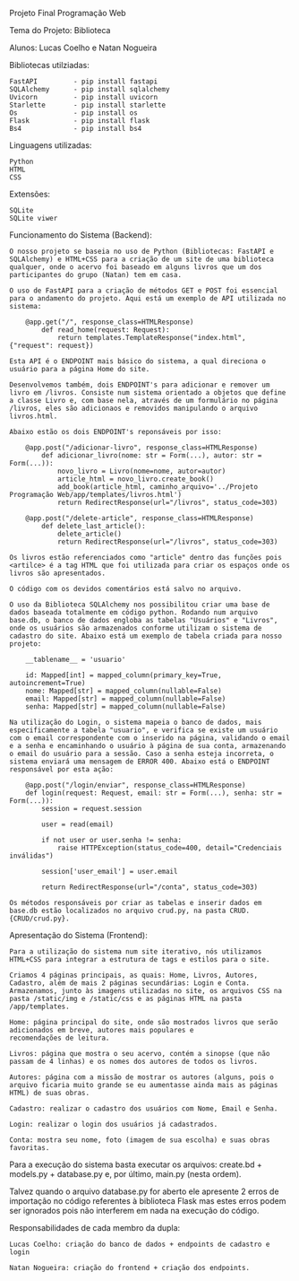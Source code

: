 Projeto Final Programação Web

Tema do Projeto: Biblioteca

Alunos: Lucas Coelho e Natan Nogueira

Bibliotecas utilziadas:

    FastAPI         - pip install fastapi
    SQLAlchemy      - pip install sqlalchemy
    Uvicorn         - pip install uvicorn
    Starlette       - pip install starlette
    Os              - pip install os
    Flask           - pip install flask
    Bs4             - pip install bs4

Linguagens utilizadas:

    Python
    HTML
    CSS

Extensões:

    SQLite
    SQLite viwer

Funcionamento do Sistema (Backend):

    O nosso projeto se baseia no uso de Python (Bibliotecas: FastAPI e SQLAlchemy) e HTML+CSS para a criação de um site de uma biblioteca qualquer, onde o acervo foi baseado em alguns livros que um dos participantes do grupo (Natan) tem em casa.

    O uso de FastAPI para a criação de métodos GET e POST foi essencial para o andamento do projeto. Aqui está um exemplo de API utilizada no sistema:

        @app.get("/", response_class=HTMLResponse)
            def read_home(request: Request):
                return templates.TemplateResponse("index.html", {"request": request})

    Esta API é o ENDPOINT mais básico do sistema, a qual direciona o usuário para a página Home do site.

    Desenvolvemos também, dois ENDPOINT's para adicionar e remover um livro em /livros. Consiste num sistema orientado a objetos que define a classe Livro e, com base nela, através de um formulário no página /livros, eles são adicionaos e removidos manipulando o arquivo livros.html.

    Abaixo estão os dois ENDPOINT's reponsáveis por isso:

        @app.post("/adicionar-livro", response_class=HTMLResponse)
            def adicionar_livro(nome: str = Form(...), autor: str = Form(...)):
                novo_livro = Livro(nome=nome, autor=autor)
                article_html = novo_livro.create_book()
                add_book(article_html, caminho_arquivo='../Projeto Programação Web/app/templates/livros.html')
                return RedirectResponse(url="/livros", status_code=303)

        @app.post("/delete-article", response_class=HTMLResponse)
            def delete_last_article():
                delete_article()
                return RedirectResponse(url="/livros", status_code=303)

    Os livros estão referenciados como "article" dentro das funções pois <artilce> é a tag HTML que foi utilizada para criar os espaços onde os livros são apresentados.

    O código com os devidos comentários está salvo no arquivo.

    O uso da Biblioteca SQLAlchemy nos possibilitou criar uma base de dados baseada totalmente em código python. Rodando num arquivo base.db, o banco de dados engloba as tabelas "Usuários" e "Livros", onde os usuários são armazenados conforme utilizam o sistema de cadastro do site. Abaixo está um exemplo de tabela criada para nosso projeto:

        __tablename__ = 'usuario'
    
        id: Mapped[int] = mapped_column(primary_key=True, autoincrement=True)
        nome: Mapped[str] = mapped_column(nullable=False)
        email: Mapped[str] = mapped_column(nullable=False)
        senha: Mapped[str] = mapped_column(nullable=False)
    
    Na utilização do Login, o sistema mapeia o banco de dados, mais especificamente a tabela "usuario", e verifica se existe um usuário com o email correspondente com o inserido na página, validando o email e a senha e encaminhando o usuário à página de sua conta, armazenando o email do usuário para a sessão. Caso a senha esteja incorreta, o sistema enviará uma mensagem de ERROR 400. Abaixo está o ENDPOINT responsável por esta ação:

        @app.post("/login/enviar", response_class=HTMLResponse)
        def login(request: Request, email: str = Form(...), senha: str = Form(...)):
            session = request.session

            user = read(email)
    
            if not user or user.senha != senha:
                raise HTTPException(status_code=400, detail="Credenciais inválidas")

            session['user_email'] = user.email
    
            return RedirectResponse(url="/conta", status_code=303)

    Os métodos responsáveis por criar as tabelas e inserir dados em base.db estão localizados no arquivo crud.py, na pasta CRUD. {CRUD/crud.py}.

Apresentação do Sistema (Frontend):

    Para a utilização do sistema num site iterativo, nós utilizamos HTML+CSS para integrar a estrutura de tags e estilos para o site.

    Criamos 4 páginas principais, as quais: Home, Livros, Autores, Cadastro, além de mais 2 páginas secundárias: Login e Conta. Armazenamos, junto às imagens utilizadas no site, os arquivos CSS na pasta /static/img e /static/css e as páginas HTML na pasta /app/templates.

    Home: página principal do site, onde são mostrados livros que serão adicionados em breve, autores mais populares e 
    recomendações de leitura.

    Livros: página que mostra o seu acervo, contém a sinopse (que não passam de 4 linhas) e os nomes dos autores de todos os livros.

    Autores: página com a missão de mostrar os autores (alguns, pois o arquivo ficaria muito grande se eu aumentasse ainda mais as páginas HTML) de suas obras.

    Cadastro: realizar o cadastro dos usuários com Nome, Email e Senha.

    Login: realizar o login dos usuários já cadastrados.

    Conta: mostra seu nome, foto (imagem de sua escolha) e suas obras favoritas.

Para a execução do sistema basta executar os arquivos: create.bd + models.py + database.py e, por último, main.py (nesta ordem).

Talvez quando o arquivo database.py for aberto ele apresente 2 erros de importação no código referentes à biblioteca Flask mas estes erros podem ser ignorados pois não interferem em nada na execução do código.


Responsabilidades de cada membro da dupla:

    Lucas Coelho: criação do banco de dados + endpoints de cadastro e login

    Natan Nogueira: criação do frontend + criação dos endpoints.

